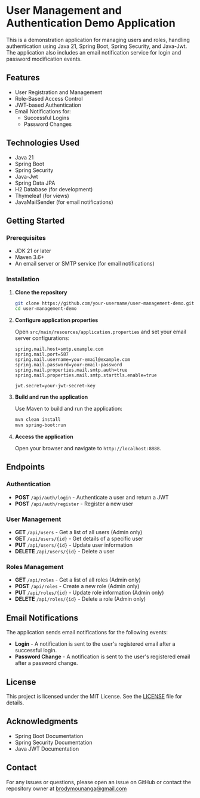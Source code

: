 # User Management and Authentication Demo Application

This is a demonstration application for managing users and roles, handling authentication using Java 21, Spring Boot, Spring Security, and Java-Jwt. The application also includes an email notification service for login and password modification events.

## Features

- User Registration and Management
- Role-Based Access Control
- JWT-based Authentication
- Email Notifications for:
  - Successful Logins
  - Password Changes

## Technologies Used

- Java 21
- Spring Boot
- Spring Security
- Java-Jwt
- Spring Data JPA
- H2 Database (for development)
- Thymeleaf (for views)
- JavaMailSender (for email notifications)

## Getting Started

### Prerequisites

- JDK 21 or later
- Maven 3.6+
- An email server or SMTP service (for email notifications)

### Installation

1. **Clone the repository**
    ```bash
    git clone https://github.com/your-username/user-management-demo.git
    cd user-management-demo
    ```

2. **Configure application properties**

    Open `src/main/resources/application.properties` and set your email server configurations:
    ```properties
    spring.mail.host=smtp.example.com
    spring.mail.port=587
    spring.mail.username=your-email@example.com
    spring.mail.password=your-email-password
    spring.mail.properties.mail.smtp.auth=true
    spring.mail.properties.mail.smtp.starttls.enable=true

    jwt.secret=your-jwt-secret-key
    ```

3. **Build and run the application**

    Use Maven to build and run the application:
    ```bash
    mvn clean install
    mvn spring-boot:run
    ```

4. **Access the application**

    Open your browser and navigate to `http://localhost:8888`.

## Endpoints

### Authentication

- **POST** `/api/auth/login` - Authenticate a user and return a JWT
- **POST** `/api/auth/register` - Register a new user

### User Management

- **GET** `/api/users` - Get a list of all users (Admin only)
- **GET** `/api/users/{id}` - Get details of a specific user
- **PUT** `/api/users/{id}` - Update user information
- **DELETE** `/api/users/{id}` - Delete a user

### Roles Management

- **GET** `/api/roles` - Get a list of all roles (Admin only)
- **POST** `/api/roles` - Create a new role (Admin only)
- **PUT** `/api/roles/{id}` - Update role information (Admin only)
- **DELETE** `/api/roles/{id}` - Delete a role (Admin only)

## Email Notifications

The application sends email notifications for the following events:

- **Login** - A notification is sent to the user's registered email after a successful login.
- **Password Change** - A notification is sent to the user's registered email after a password change.

## License

This project is licensed under the MIT License. See the [LICENSE](LICENSE) file for details.

## Acknowledgments

- Spring Boot Documentation
- Spring Security Documentation
- Java JWT Documentation

## Contact

For any issues or questions, please open an issue on GitHub or contact the repository owner at brodymounanga@gmail.com

